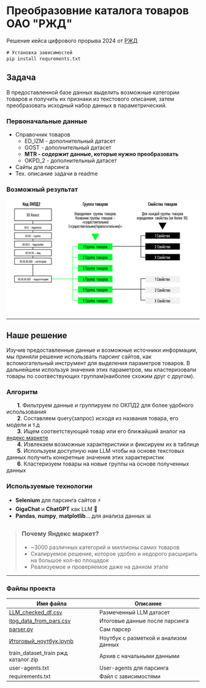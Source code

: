 # Преобразовние каталога товаров ОАО "РЖД"
Решение кейса цифрового прорыва 2024 от [РЖД](https://hacks-ai.ru/events/1077380)
```
# Установка зависимостей
pip install requrements.txt
```

## **Задача**
В предоставленной базе данных выделить возможные категории товаров и получить их признаки из текстового описания, затем преобразовать исходный набор данных в параметрический.

### Первоначальные данные
- Справочник товаров
  - ED_IZM - дополнительный датасет
  - GOST -  дополнительный датасет
  - **MTR - содержит данные, которые нужно преобразовать**
  - OKPD_2 -  дополнительный датасет
- Сайты для парсинга
- Тех. описание задачи в readme

### Возможный результат
![Возможный результат, как он виделся первоначально.](images/first_target.png)
<br/>

---
## Наше решение
Изучив предоставленные данные и возможные источники информации, мы приняли решение использвать парсинг сайтов, как вспомогательный инструмент для выделения параметров товаров. В дальнейшем используя значения этих параметров, мы кластеризовали товары по соотвествующих группам(наиболее схожим друг с другом).

### Алгоритм
&emsp;&emsp;**1**. Фильтруем данные и группируем по ОКПД2 для более удобного использования <br>
&emsp;&emsp;**2**. Составляем query(запрос) исходя из названия товара, его модели и т.д <br>
&emsp;&emsp;**3**. Ищем соответствующий товар или его ближайший аналог на [яндекс маркете](https://market.yandex.ru) <br>
&emsp;&emsp;**4**. Извлекаем возможные характеристики и фиксируем их в таблице <br>
&emsp;&emsp;**5**. Используем доступную нам LLM чтобы на основе текстовых данных получить конкретные значения этих характеристик <br>
&emsp;&emsp;**6**. Кластеризуем товары на новые группы на основе полученных данных

### Используемые технологии
  * **Selenium** для парсинга сайтов :zap:
  * **GigaChat** и **ChatGPT** как LLM :robot:
  * **Pandas**, **numpy**, **matplotlib**... для анализа данных :bar_chart:


> ### Почему Яндекс маркет?
> * ~3000 различных категорий и миллионы самих товаров
> * Скалируемое решение, которое удобно и недорого расширить на большое кол-во площадок
> * Реализуемое и проверяемое даже на данном этапе
---
### Файлы проекта
| Имя файла | Описание |
|---|---|
|[LLM_checked_df.csv](LLM_checked_df.csv)|Размеченный LLM датасет|
|[itog_data_from_pars.csv](itog_data_from_pars.csv)|Итоговые данные после парсинга|
|[parser.py](parser.py)|Сам парсер|
|[Итоговый_ноутбук.ipynb](Итоговый_ноутбук.ipynb)|Ноутбук с разметкой и анализом данных|
|train_dataset_train ржд каталог.zip|Архив с начальными данными|
|user-agents.txt|User-agents для парсинга|
|requirements.txt|Файл с зависимостями|
